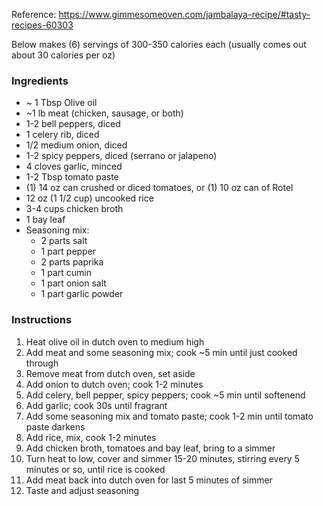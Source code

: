 Reference: https://www.gimmesomeoven.com/jambalaya-recipe/#tasty-recipes-60303

Below makes (6) servings of 300-350 calories each (usually comes out about 30 calories per oz)

### Ingredients
* ~ 1 Tbsp Olive oil
* ~1 lb meat (chicken, sausage, or both)
* 1-2 bell peppers, diced
* 1 celery rib, diced
* 1/2 medium onion, diced
* 1-2 spicy peppers, diced (serrano or jalapeno)
* 4 cloves garlic, minced
* 1-2 Tbsp tomato paste
* (1) 14 oz can crushed or diced tomatoes, or (1) 10 oz can of Rotel
* 12 oz (1 1/2 cup) uncooked rice
* 3-4 cups chicken broth
* 1 bay leaf
* Seasoning mix:
  * 2 parts salt
  * 1 part pepper
  * 2 parts paprika
  * 1 part cumin
  * 1 part onion salt
  * 1 part garlic powder

### Instructions
1. Heat olive oil in dutch oven to medium high
2. Add meat and some seasoning mix; cook ~5 min until just cooked through
3. Remove meat from dutch oven, set aside
4. Add onion to dutch oven; cook 1-2 minutes
5. Add celery, bell pepper, spicy peppers; cook ~5 min until softenend
6. Add garlic; cook 30s until fragrant
7. Add some seasoning mix and tomato paste; cook 1-2 min until tomato paste darkens
8. Add rice, mix, cook 1-2 minutes
9. Add chicken broth, tomatoes and bay leaf, bring to a simmer
10. Turn heat to low, cover and simmer 15-20 minutes, stirring every 5 minutes or so, until rice is cooked
11. Add meat back into dutch oven for last 5 minutes of simmer
12. Taste and adjust seasoning
